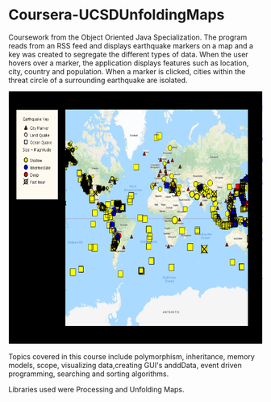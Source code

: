 # Coursera-UCSDUnfoldingMaps
Coursework from the Object Oriented Java Specialization.
The program reads from an RSS feed and displays earthquake markers on a map and a key was created to segregate the different types of data. 
When the user hovers over a marker, the application displays features such as location, city, country and population. When a marker is clicked, cities within the threat circle of a surrounding earthquake are isolated. 

<p>
    <img src="UnfoldingMap.PNG" width="750" height="500" />
</p>

Topics covered in this course include polymorphism, inheritance, memory models, scope, visualizing data,creating GUI's anddData, event driven programming, searching and sorting algorithms.

Libraries used were Processing and Unfolding Maps. 
